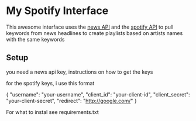 # My Spotify Interface

This awesome interface uses the [news API](https://newsapi.org/) and the [spotify API](https://developer.spotify.com/dashboard/login) to pull keywords from news headlines to create playlists based on artists names with the same keywords



## Setup

you need a news api key, instructions on how to get the keys



for the spotify keys, i use this format

{
    "username": "your-username",
    "client_id": "your-client-id",
    "client_secret": "your-client-secret",
    "redirect": "http://google.com/"
}

For what to instal see requirements.txt